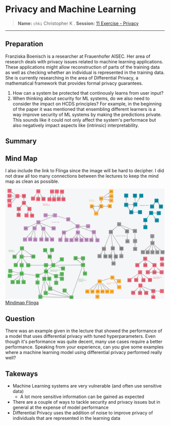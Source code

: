 # Privacy and Machine Learning
> **Name:** `chki` Christopher K .
> **Session:** [11 Exercise - Privacy](https://github.com/FUB-HCC/hcds-winter-2020/wiki/11_exercise)   
----

## Preparation

Franziska Boenisch is a researcher at Frauenhofer AISEC. Her area of research deals with privacy issues related to machine learning applications. These applications might allow reconstruction of parts of the training data as well as checking whether an individual is represented in the training data. She is currently researching in the area of Differential Privacy, a mathematical framework that provides formal privacy guarantees.

1. How can a system be protected that continously learns from user input? 
1. When thinking about security for ML systems, do we also need to consider the impact on HCDS principles? For example, in the beginning of the paper it was mentioned that ensembling different learners is a way improve security of ML systems by making the predictions private. This sounds like it could not only affect the system's performace but also negatively impact aspects like (intrinsic) interpretability.


## Summary


## Mind Map

I also include the link to Flinga since the image will be hard to decipher. I did not draw all too many connections between the lectures to keep the mind map as clean as possible.

![](chki_mind-map.png)
[Mindmap Flinga](https://flinga.fi/s/F9NMZU7)   

## Question
There was an example given in the lecture that showed the performance of a model that uses differential privacy with tuned hyperparameters. Even though it's performance was quite decent, many use cases require a better performance. Speaking from your experience, can you give some examples where a machine learning model using differential privacy performed really well?
## Takeways

* Machine Learning systems are very vulnerable (and often use sensitive data)
  * A lot more sensitive information can be gained as expected
* There are a couple of ways to tackle security and privacy issues but in general at the expense of model performance
* Differential Privacy uses the addition of noise to improve privacy of individuals that are represented in the learning data






